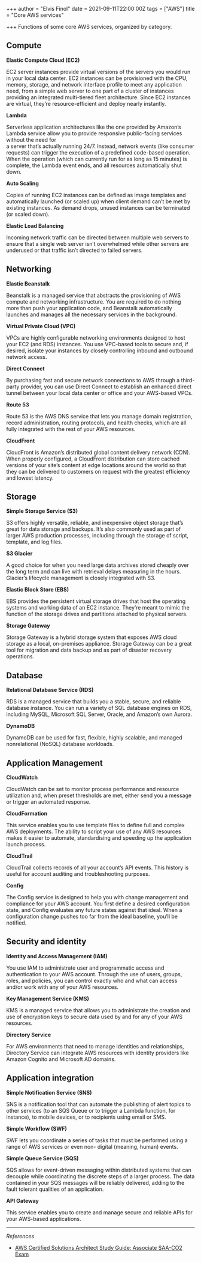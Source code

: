 +++
author = "Elvis Finol"
date = 2021-09-11T22:00:00Z
tags = ["AWS"]
title = "Core AWS services"

+++
Functions of some core AWS services, organized by category.

## Compute

**Elastic Compute Cloud (EC2)**

EC2 server instances provide virtual versions of the servers you would run in your local data center. EC2 instances can be provisioned with the CPU, memory, storage, and network interface profile to meet any application need, from a simple web server to one part of a cluster of instances providing an integrated multi-tiered fleet architecture. Since EC2 instances are virtual, they’re resource-efficient and deploy nearly instantly.

**Lambda**

Serverless application architectures like the one provided by Amazon’s Lambda service allow you to provide responsive public-facing services without the need for  
a server that’s actually running 24/7. Instead, network events (like consumer requests) can trigger the execution of a predefined code-based operation. When the operation (which can currently run for as long as 15 minutes) is complete, the Lambda event ends, and all resources automatically shut down.

**Auto Scaling**

Copies of running EC2 instances can be defined as image templates and automatically launched (or scaled up) when client demand can’t be met by existing instances. As demand drops, unused instances can be terminated (or scaled down).

**Elastic Load Balancing**

Incoming network traffic can be directed between multiple web servers to ensure that a single web server isn’t overwhelmed while other servers are underused or that traffic isn’t directed to failed servers.

## Networking

**Elastic Beanstalk**

Beanstalk is a managed service that abstracts the provisioning of AWS compute and networking infrastructure. You are required to do nothing more than push your application code, and Beanstalk automatically launches and manages all the necessary services in the background.

**Virtual Private Cloud (VPC)**

VPCs are highly configurable networking environments designed to host your EC2 (and RDS) instances. You use VPC-based tools to secure and, if desired, isolate your instances by closely controlling inbound and outbound network access.

**Direct Connect**

By purchasing fast and secure network connections to AWS through a third-party provider, you can use Direct Connect to establish an enhanced direct tunnel between your local data center or office and your AWS-based VPCs.

**Route 53**

Route 53 is the AWS DNS service that lets you manage domain registration, record administration, routing protocols, and health checks, which are all fully integrated with the rest of your AWS resources.

**CloudFront**

CloudFront is Amazon’s distributed global content delivery network (CDN). When properly configured, a CloudFront distribution can store cached versions of your site’s content at edge locations around the world so that they can be delivered to customers on request with the greatest efficiency and lowest latency.

## Storage

**Simple Storage Service (S3)**

S3 offers highly versatile, reliable, and inexpensive object storage that’s great for data storage and backups. It’s also commonly used as part of larger AWS production processes, including through the storage of script, template, and log files.

**S3 Glacier**

A good choice for when you need large data archives stored cheaply over the long term and can live with retrieval delays measuring in the hours. Glacier’s lifecycle management is closely integrated with S3.

**Elastic Block Store (EBS)**

EBS provides the persistent virtual storage drives that host the operating systems and working data of an EC2 instance. They’re meant to mimic the function of the storage drives and partitions attached to physical servers.

**Storage Gateway**

Storage Gateway is a hybrid storage system that exposes AWS cloud storage as a local, on-premises appliance. Storage Gateway can be a great tool for migration and data backup and as part of disaster recovery operations.

## Database

**Relational Database Service (RDS)**

RDS is a managed service that builds you a stable, secure, and reliable database instance. You can run a variety of SQL database engines on RDS, including MySQL, Microsoft SQL Server, Oracle, and Amazon’s own Aurora.

**DynamoDB**

DynamoDB can be used for fast, flexible, highly scalable, and managed nonrelational (NoSQL) database workloads.

## Application Management

**CloudWatch**

CloudWatch can be set to monitor process performance and resource utilization and, when preset thresholds are met, either send you a message or trigger an automated response.

**CloudFormation**

This service enables you to use template files to define full and complex AWS deployments. The ability to script your use of any AWS resources makes it easier to automate, standardising and speeding up the application launch process.

**CloudTrail**

CloudTrail collects records of all your account’s API events. This history is useful for account auditing and troubleshooting purposes.

**Config**

The Config service is designed to help you with change management and compliance for your AWS account. You first define a desired configuration state, and Config evaluates any future states against that ideal. When a configuration change pushes too far from the ideal baseline, you’ll be notified.

## Security and identity

**Identity and Access Management (IAM)**

You use IAM to administrate user and programmatic access and authentication to your AWS account. Through the use of users, groups, roles, and policies, you can control exactly who and what can access and/or work with any of your AWS resources.

**Key Management Service (KMS)**

KMS is a managed service that allows you to administrate the creation and use of encryption keys to secure data used by and for any of your AWS resources.

**Directory Service**

For AWS environments that need to manage identities and relationships, Directory Service can integrate AWS resources with identity providers like Amazon Cognito and Microsoft AD domains.

## Application integration

**Simple Notification Service (SNS)**

SNS is a notification tool that can automate the publishing of alert topics to other services (to an SQS Queue or to trigger a Lambda function, for instance), to mobile devices, or to recipients using email or SMS.

**Simple Workflow (SWF)**

SWF lets you coordinate a series of tasks that must be performed using a range of AWS services or even non- digital (meaning, human) events.

**Simple Queue Service (SQS)**

SQS allows for event-driven messaging within distributed systems that can decouple while coordinating the discrete steps of a larger process. The data contained in your SQS messages will be reliably delivered, adding to the fault tolerant qualities of an application.

**API Gateway**

This service enables you to create and manage secure and reliable APIs for your AWS-based applications.

***

_References_

* [AWS Certified Solutions Architect Study Guide: Associate SAA-CO2 Exam](https://www.amazon.com/-/es/Ben-Piper/dp/1119713080/ref=sr_1_1?__mk_es_US=%C3%85M%C3%85%C5%BD%C3%95%C3%91&dchild=1&keywords=Associate+%28SAA-C02%29+Exam&qid=1631455748&sr=8-1)